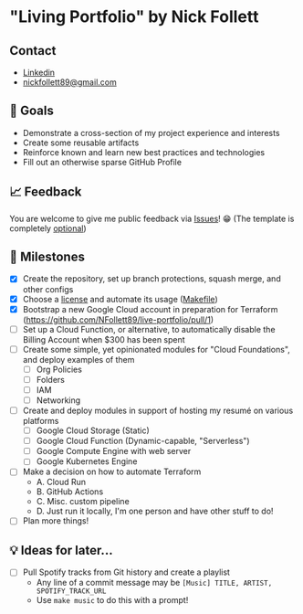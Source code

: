 # "Living Portfolio" by Nick Follett
## Contact
- [Linkedin](https://www.linkedin.com/in/nfollett89)
- nickfollett89@gmail.com

## 🎯 Goals
- Demonstrate a cross-section of my project experience and interests
- Create some reusable artifacts
- Reinforce known and learn new best practices and technologies
- Fill out an otherwise sparse GitHub Profile

## 📈 Feedback
You are welcome to give me public feedback via [Issues](https://github.com/NFollett89/live-portfolio/issues)! 😁
(The template is completely [optional](https://github.com/NFollett89/live-portfolio/issues/2))

## 🚀 Milestones
- [x] Create the repository, set up branch protections, squash merge, and other configs
- [x] Choose a [license](LICENSE) and automate its usage ([Makefile](https://github.com/NFollett89/live-portfolio/blob/main/Makefile#L5))
- [x] Bootstrap a new Google Cloud account in preparation for Terraform (https://github.com/NFollett89/live-portfolio/pull/1)
- [ ] Set up a Cloud Function, or alternative, to automatically disable the Billing Account when $300 has been spent
- [ ] Create some simple, yet opinionated modules for "Cloud Foundations", and deploy examples of them
  - [ ] Org Policies
  - [ ] Folders
  - [ ] IAM
  - [ ] Networking
- [ ] Create and deploy modules in support of hosting my resumé on various platforms
  - [ ] Google Cloud Storage (Static)
  - [ ] Google Cloud Function (Dynamic-capable, "Serverless")
  - [ ] Google Compute Engine with web server
  - [ ] Google Kubernetes Engine
- [ ] Make a decision on how to automate Terraform
  - A. Cloud Run
  - B. GitHub Actions
  - C. Misc. custom pipeline
  - D. Just run it locally, I'm one person and have other stuff to do!
- [ ] Plan more things!

## 💡 Ideas for later...
- [ ] Pull Spotify tracks from Git history and create a playlist
    - Any line of a commit message may be `[Music] TITLE, ARTIST, SPOTIFY_TRACK_URL`
    - Use `make music` to do this with a prompt!
